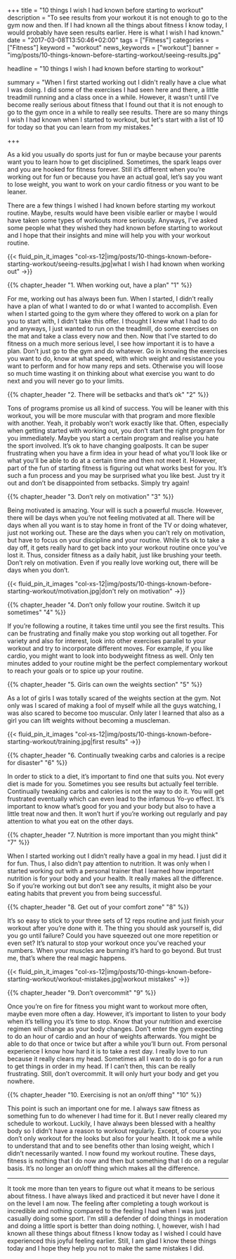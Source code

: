 +++
title = "10 things I wish I had known before starting to workout"
description = "To see results from your workout it is not enough to go to the gym now and then. If I had known all the things about fitness I know today, I would probably have seen results earlier. Here is what I wish I had known."
date = "2017-03-08T13:50:46+02:00"
tags = ["Fitness"]
categories = ["Fitness"]
keyword = "workout"
news_keywords = ["workout"]
banner = "img/posts/10-things-known-before-starting-workout/seeing-results.jpg"

headline = "10 things I wish I had known before starting to workout"

summary = "When I first started working out I didn't really have a clue what I was doing. I did some of the exercises I had seen here and there, a little treadmill running and a class once in a while. However, it wasn't until I've become really serious about fitness that I found out that it is not enough to go to the gym once in a while to really see results. There are so many things I wish I had known when I started to workout, but let's start with a list of 10 for today so that you can learn from my mistakes."

+++

As a kid you usually do sports just for fun or maybe because your parents want you to learn how to get disciplined. Sometimes, the spark leaps over and you are hooked for fitness forever. Still it’s different when you’re working out for fun or because you have an actual goal, let’s say you want to lose weight, you want to work on your cardio fitness or you want to be leaner. 

There are a few things I wished I had known before starting my workout routine. Maybe, results would have been visible earlier or maybe I would have taken some types of workouts more seriously. Anyways, I’ve asked some people what they wished they had known before starting to workout and I hope that their insights and mine will help you with your workout routine. 

{{< fluid_pin_it_images
  "col-xs-12|img/posts/10-things-known-before-starting-workout/seeing-results.jpg|what I wish I had known when working out"
->}}

{{% chapter_header "1. When working out, have a plan" "1" %}}

For me, working out has always been fun. When I started, I didn’t really have a plan of what I wanted to do or what I wanted to accomplish. Even when I started going to the gym where they offered to work on a plan for you to start with, I didn’t take this offer. I thought I knew what I had to do and anyways, I just wanted to run on the treadmill, do some exercises on the mat and take a class every now and then. Now that I’ve started to do fitness on a much more serious level, I see how important it is to have a plan. Don’t just go to the gym and do whatever. Go in knowing the exercises you want to do, know at what speed, with which weight and resistance you want to perform and for how many reps and sets. Otherwise you will loose so much time wasting it on thinking about what exercise you want to do next and you will never go to your limits.
 
{{% chapter_header "2. There will be setbacks and that’s ok" "2" %}}

Tons of programs promise us all kind of success. You will be leaner with this workout, you will be more muscular with that program and more flexible with another. Yeah, it probably won’t work exactly like that. Often, especially when getting started with working out, you don’t start the right program for you immediately. Maybe you start a certain program and realise you hate the sport involved. It’s ok to have changing goalposts. It can be super frustrating when you have a firm idea in your head of what you’ll look like or what you’ll be able to do at a certain time and then not meet it. However, part of the fun of starting fitness is figuring out what works best for you. It’s such a fun process and you may be surprised what you like best. Just try it out and don’t be disappointed from setbacks. Simply try again!

{{% chapter_header "3. Don’t rely on motivation" "3" %}}

Being motivated is amazing. Your will is such a powerful muscle. However, there will be days when you’re not feeling motivated at all. There will be days when all you want is to stay home in front of the TV or doing whatever, just not working out. These are the days when you can’t rely on motivation, but have to focus on your discipline and your routine. While it’s ok to take a day off, it gets really hard to get back into your workout routine once you’ve lost it. Thus, consider fitness as a daily habit, just like brushing your teeth. Don’t rely on motivation. Even if you really love working out, there will be days when you don’t.  

{{< fluid_pin_it_images
  "col-xs-12|img/posts/10-things-known-before-starting-workout/motivation.jpg|don't rely on motivation"
->}}

{{% chapter_header "4. Don’t only follow your routine. Switch it up sometimes" "4" %}}

If you’re following a routine, it takes time until you see the first results. This can be frustrating and finally make you stop working out all together. For variety and also for interest, look into other exercises parallel to your workout and try to incorporate different moves. For example, if you like cardio, you might want to look into bodyweight fitness as well. Only ten minutes added to your routine might be the perfect complementary workout to reach your goals or to spice up your routine.

{{% chapter_header "5. Girls can own the weights section" "5" %}}

As a lot of girls I was totally scared of the weights section at the gym. Not only was I scared of making a fool of myself while all the guys watching, I was also scared to become too muscular. Only later I learned that also as a girl you can lift weights without becoming a muscleman. 

{{< fluid_pin_it_images
  "col-xs-12|img/posts/10-things-known-before-starting-workout/training.jpg|first results"
->}}

{{% chapter_header "6. Continually tweaking carbs and calories is a recipe for disaster" "6" %}}

In order to stick to a diet, it’s important to find one that suits you. Not every diet is made for you. Sometimes you see results but actually feel terrible. Continually tweaking carbs and calories is not the way to do it. You will get frustrated eventually which can even lead to the infamous Yo-yo effect. It’s important to know what’s good for you and your body but also to have a little treat now and then. It won’t hurt if you’re working out regularly and pay attention to what you eat on the other days.  

{{% chapter_header "7. Nutrition is more important than you might think" "7" %}}

When I started working out I didn’t really have a goal in my head. I just did it for fun. Thus, I also didn’t pay attention to nutrition. It was only when I started working out with a personal trainer that I learned how important nutrition is for your body and your health. It really makes all the difference. So if you’re working out but don’t see any results, it might also be your eating habits that prevent you from  being successful.  

{{% chapter_header "8. Get out of your comfort zone" "8" %}}

It’s so easy to stick to your three sets of 12 reps routine and just finish your workout after you’re done with it. The thing you should ask yourself is, did you go until failure? Could you have squeezed out one more repetition or even set? It’s natural to stop your workout once you’ve reached your numbers. When your muscles are burning it’s hard to go beyond. But trust me, that’s where the real magic happens. 

{{< fluid_pin_it_images
  "col-xs-12|img/posts/10-things-known-before-starting-workout/workout-mistakes.jpg|workout mistakes"
->}}

{{% chapter_header "9. Don’t overcommit" "9" %}}

Once you’re on fire for fitness you might want to workout more often, maybe even more often a day. However, it’s important to listen to your body when it’s telling you it’s time to stop. Know that your nutrition and exercise regimen will change as your body changes. Don’t enter the gym expecting to do an hour of cardio and an hour of weights afterwards. You might be able to do that once or twice but after a while you’ll burn out. 
From personal experience I know how hard it is to take a rest day. I really love to run because it really clears my head. Sometimes all I want to do is go for a run to get things in order in my head. If I can’t then, this can be really frustrating. Still, don’t overcommit. It will only hurt your body and get you nowhere. 

{{% chapter_header "10. Exercising is not an on/off thing" "10" %}}

This point is such an important one for me. I always saw fitness as something fun to do whenever I had time for it. But I never really cleared my schedule to workout. Luckily, I have always been blessed with a healthy body so I didn’t have a reason to workout regularly. Except, of course you don’t only workout for the looks but also for your health. It took me a while to understand that and to see benefits other than losing weight, which I didn’t necessarily wanted. I now found my workout routine. These days, fitness is nothing that I do now and then but something that I do on a regular basis. It’s no longer an on/off thing which makes all the difference.

<hr class="section-divider">

It took me more than ten years to figure out what it means to be serious about fitness. I have always liked and practiced it but never have I done it on the level I am now. The feeling after completing a tough workout is incredible and nothing compared to the feeling I had when I was just casually doing some sport. I'm still a defender of doing things in moderation and doing a little sport is better than doing nothing. I, however, wish I had known all these things about fitness I know today as I wished I could have experienced this joyful feeling earlier. Still, I am glad I know these things today and I hope they help you not to make the same mistakes I did.
